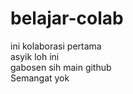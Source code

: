 # belajar-colab
ini kolaborasi pertama<br>
asyik loh ini<br>
gabosen sih main github<br>
Semangat yok
